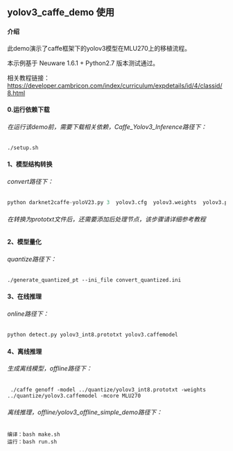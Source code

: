 ## yolov3_caffe_demo 使用

#### 介绍

此demo演示了caffe框架下的yolov3模型在MLU270上的移植流程。

本示例基于 Neuware 1.6.1 + Python2.7 版本测试通过。

相关教程链接：https://developer.cambricon.com/index/curriculum/expdetails/id/4/classid/8.html

#### 0.运行依赖下载
###### 在运行该demo前，需要下载相关依赖，Caffe_Yolov3_Inference路径下：

```shell
./setup.sh
```

#### 1、模型结构转换

###### convert路径下：

```python
python darknet2caffe-yoloV23.py 3  yolov3.cfg  yolov3.weights  yolov3.prototxt  yolov3.caffemodel
```
###### 在转换为prototxt文件后，还需要添加后处理节点，该步骤请详细参考教程

#### 2、模型量化

###### quantize路径下：

```shell
./generate_quantized_pt --ini_file convert_quantized.ini
```

#### 3、在线推理

###### online路径下：

```python
python detect.py yolov3_int8.prototxt yolov3.caffemodel
```

#### 4、离线推理

###### 生成离线模型，offline路径下：

```shell
 ./caffe genoff -model ../quantize/yolov3_int8.prototxt -weights  ../quantize/yolov3.caffemodel -mcore MLU270
```

###### 离线推理，offline/yolov3_offline_simple_demo路径下：

```
编译：bash make.sh
运行：bash run.sh
```

